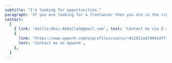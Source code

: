 ```yaml
---
subtitle: "I'm looking for opportunities."
paragraph: 'If you are looking for a freelancer then you are in the right place, as I’m currently freelancing full time, or if you are looking for a full-time employee, otherwise, if you just want to say hi, I will definitely say Hi back to you.'
contact:
  [
    { link: 'mailto:Abis.Abdallah@gmail.com', text: 'Contact me via E-mail' },
    {
      link: 'https://www.upwork.com/o/profiles/users/~012d12ad79941dfff5/',
      text: 'Contact me on Upwork',
    },
  ]
---
```


